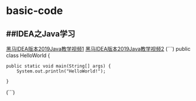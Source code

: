 # basic-code
##**IDEA之Java学习**
---
[黑马IDEA版本2019Java教学视频1](https://www.bilibili.com/video/av43316651)
[黑马IDEA版本2019Java教学视频2](https://www.bilibili.com/video/av43419961)
(```)
public class HelloWorld {

    public static void main(String[] args) {
        System.out.println("HelloWorld!");

    }
(```)
